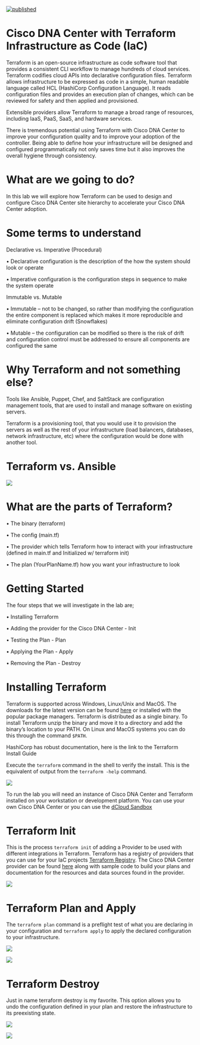 [![published](https://static.production.devnetcloud.com/codeexchange/assets/images/devnet-published.svg)](https://developer.cisco.com/codeexchange/github/repo/rickbauer9482/terraform-dnac-network-hierarchy)

# Cisco DNA Center with Terraform Infrastructure as Code (IaC)
Terraform is an open-source infrastructure as code software tool that provides a consistent CLI workflow to manage hundreds of cloud services. Terraform codifies cloud APIs into declarative configuration files. Terraform allows infrastructure to be expressed as code in a simple, human readable language called HCL (HashiCorp Configuration Language). It reads configuration files and provides an execution plan of changes, which can be reviewed for safety and then applied and provisioned.

Extensible providers allow Terraform to manage a broad range of resources, including IaaS, PaaS, SaaS, and hardware services.

There is tremendous potential using Terraform with Cisco DNA Center to improve your configuration quality and to improve your adoption of the controller. Being able to define how your infrastructure will be designed and configured programmatically not only saves time but it also improves the overall hygiene through consistency. 

# What are we going to do?
In this lab we will explore how Terraform can be used to design and configure Cisco DNA Center site hierarchy to accelerate your Cisco DNA Center adoption. 

# Some terms to understand

Declarative vs. Imperative (Procedural)

•	Declarative configuration is the description of the how the system should look or operate

•	Imperative configuration is the configuration steps in sequence to make the system operate

Immutable vs. Mutable

•	Immutable – not to be changed, so rather than modifying the configuration the entire component is replaced which makes it more reproducible and eliminate configuration drift (Snowflakes)

•	Mutable – the configuration can be modified so there is the risk of drift and configuration control must be addressed to ensure all components are configured the same

# Why Terraform and not something else?
Tools like Ansible, Puppet, Chef, and SaltStack are configuration management tools, that are used to install and manage software on existing servers. 

Terraform is a provisioning tool, that you would use it to provision the servers as well as the rest of your infrastructure (load balancers, databases, network infrastructure, etc) where the configuration would be done with another tool.

# Terraform vs. Ansible

![](images/terraform-ansible.jpg)

# What are the parts of Terraform?

•	The binary (terraform)

•	The config (main.tf)

•	The provider which tells Terraform how to interact with your infrastructure (defined in main.tf and Initialized w/ terraform init)

•	The plan (YourPlanName.tf) how you want your infrastructure to look

# Getting Started
The four steps that we will investigate in the lab are;

•	Installing Terraform

• Adding the provider for the Cisco DNA Center - Init

•	Testing the Plan - Plan

•	Applying the Plan - Apply

•	Removing the Plan - Destroy

# Installing Terraform

Terraform is supported across Windows, Linux/Unix and MacOS. The downloads for the latest version can be found [here](https://www.terraform.io/downloads.html) or installed with the popular package managers. Terraform is distributed as a single binary. To install Terraform unzip the binary and move it to a directory and add the binary’s location to your PATH. On Linux and MacOS systems you can do this through the command `$PATH`. 

HashiCorp has robust documentation, here is the link to the Terraform Install Guide

Execute the `terraform` command in the shell to verify the install. This is the equivalent of output from the `terraform -help` command.

![](images/terraform-1.gif)

To run the lab you will need an instance of Cisco DNA Center and Terraform installed on your workstation or development platform. You can use your own Cisco DNA Center or you can use the [dCloud Sandbox](https://dcloud2-rtp.cisco.com/content/demo/759521?returnPathTitleKey=content-view)

# Terraform Init 

This is the process `terraform init` of adding a Provider to be used with different integrations in Terraform. Terraform has a registry of providers that you can use for your IaC projects [Terraform Registry](https://registry.terraform.io/browse/providers). The Cisco DNA Center provider can be found [here](https://registry.terraform.io/providers/cisco-en-programmability/dnacenter/latest) along with sample code to build your plans and documentation for the resources and data sources found in the provider.

![](images/terraform-init.gif)

# Terraform Plan and Apply

The `terraform plan` command is a preflight test of what you are declaring in your configuration and `terraform apply` to apply the declared configuration to your infrastructure. 

![](images/terraform-plan-apply.gif)

![](images/DNAC-Before.gif)

# Terraform Destroy 

Just in name terraform destroy is my favorite. This option allows you to undo the configuration defined in your plan and restore the infrastructure to its preexisting state. 

![](images/terraform-destroy.gif)

![](images/DNAC-After.gif)

